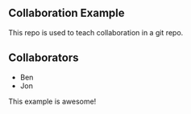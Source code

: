 
## Collaboration Example

This repo is used to teach collaboration in a git repo.

## Collaborators

* Ben
* Jon

This example is awesome!


